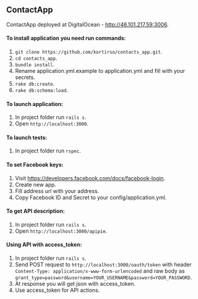 ## ContactApp

ContactApp deployed at DigitalOcean - <http://46.101.217.59:3006>.

#### To install application you need run commands:

1. `git clone https://github.com/kortirso/contacts_app.git`.
2. `cd contacts_app`.
3. `bundle install`.
4. Rename application.yml.example to application.yml and fill with your secrets.
5. `rake db:create`.
6. `rake db:schema:load`.

#### To launch application:

1. In project folder run `rails s`.
2. Open `http://localhost:3000`.

#### To launch tests:

1. In project folder run `rspec`.

#### To set Facebook keys:

1. Visit <https://developers.facebook.com/docs/facebook-login>.
2. Create new app.
3. Fill address url with your address.
4. Copy Facebook ID and Secret to your config/application.yml.

#### To get API description:

1. In project folder run `rails s`.
2. Open `http://localhost:3000/apipie`.

#### Using API with access_token:

1. In project folder run `rails s`.
2. Send POST request to `http://localhost:3000/oauth/token` with header `Content-Type: application/x-www-form-urlencoded` and raw body as `grant_type=password&username=YOUR_USERNAME&password=YOUR_PASSWORD`.
3. At response you will get json with access_token.
4. Use access_token for API actions.